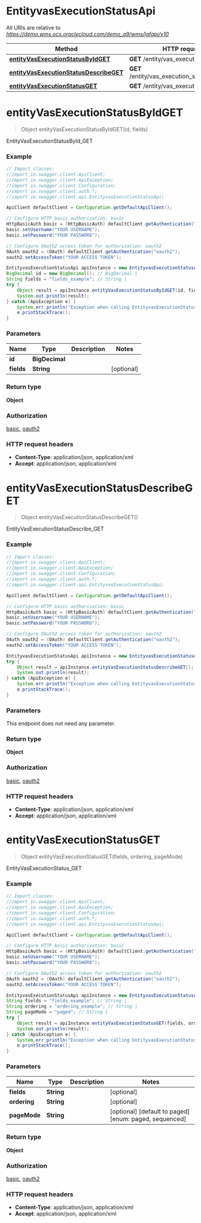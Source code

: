 # EntityvasExecutionStatusApi

All URIs are relative to *https://demo.wms.ocs.oraclecloud.com/demo_a9/wms/lgfapi/v10*

Method | HTTP request | Description
------------- | ------------- | -------------
[**entityVasExecutionStatusByIdGET**](EntityvasExecutionStatusApi.md#entityVasExecutionStatusByIdGET) | **GET** /entity/vas_execution_status/{id} | EntityVasExecutionStatusById_GET
[**entityVasExecutionStatusDescribeGET**](EntityvasExecutionStatusApi.md#entityVasExecutionStatusDescribeGET) | **GET** /entity/vas_execution_status/describe | EntityVasExecutionStatusDescribe_GET
[**entityVasExecutionStatusGET**](EntityvasExecutionStatusApi.md#entityVasExecutionStatusGET) | **GET** /entity/vas_execution_status | EntityVasExecutionStatus_GET


<a name="entityVasExecutionStatusByIdGET"></a>
# **entityVasExecutionStatusByIdGET**
> Object entityVasExecutionStatusByIdGET(id, fields)

EntityVasExecutionStatusById_GET



### Example
```java
// Import classes:
//import io.swagger.client.ApiClient;
//import io.swagger.client.ApiException;
//import io.swagger.client.Configuration;
//import io.swagger.client.auth.*;
//import io.swagger.client.api.EntityvasExecutionStatusApi;

ApiClient defaultClient = Configuration.getDefaultApiClient();

// Configure HTTP basic authorization: basic
HttpBasicAuth basic = (HttpBasicAuth) defaultClient.getAuthentication("basic");
basic.setUsername("YOUR USERNAME");
basic.setPassword("YOUR PASSWORD");

// Configure OAuth2 access token for authorization: oauth2
OAuth oauth2 = (OAuth) defaultClient.getAuthentication("oauth2");
oauth2.setAccessToken("YOUR ACCESS TOKEN");

EntityvasExecutionStatusApi apiInstance = new EntityvasExecutionStatusApi();
BigDecimal id = new BigDecimal(); // BigDecimal | 
String fields = "fields_example"; // String | 
try {
    Object result = apiInstance.entityVasExecutionStatusByIdGET(id, fields);
    System.out.println(result);
} catch (ApiException e) {
    System.err.println("Exception when calling EntityvasExecutionStatusApi#entityVasExecutionStatusByIdGET");
    e.printStackTrace();
}
```

### Parameters

Name | Type | Description  | Notes
------------- | ------------- | ------------- | -------------
 **id** | **BigDecimal**|  |
 **fields** | **String**|  | [optional]

### Return type

**Object**

### Authorization

[basic](../README.md#basic), [oauth2](../README.md#oauth2)

### HTTP request headers

 - **Content-Type**: application/json, application/xml
 - **Accept**: application/json, application/xml

<a name="entityVasExecutionStatusDescribeGET"></a>
# **entityVasExecutionStatusDescribeGET**
> Object entityVasExecutionStatusDescribeGET()

EntityVasExecutionStatusDescribe_GET



### Example
```java
// Import classes:
//import io.swagger.client.ApiClient;
//import io.swagger.client.ApiException;
//import io.swagger.client.Configuration;
//import io.swagger.client.auth.*;
//import io.swagger.client.api.EntityvasExecutionStatusApi;

ApiClient defaultClient = Configuration.getDefaultApiClient();

// Configure HTTP basic authorization: basic
HttpBasicAuth basic = (HttpBasicAuth) defaultClient.getAuthentication("basic");
basic.setUsername("YOUR USERNAME");
basic.setPassword("YOUR PASSWORD");

// Configure OAuth2 access token for authorization: oauth2
OAuth oauth2 = (OAuth) defaultClient.getAuthentication("oauth2");
oauth2.setAccessToken("YOUR ACCESS TOKEN");

EntityvasExecutionStatusApi apiInstance = new EntityvasExecutionStatusApi();
try {
    Object result = apiInstance.entityVasExecutionStatusDescribeGET();
    System.out.println(result);
} catch (ApiException e) {
    System.err.println("Exception when calling EntityvasExecutionStatusApi#entityVasExecutionStatusDescribeGET");
    e.printStackTrace();
}
```

### Parameters
This endpoint does not need any parameter.

### Return type

**Object**

### Authorization

[basic](../README.md#basic), [oauth2](../README.md#oauth2)

### HTTP request headers

 - **Content-Type**: application/json, application/xml
 - **Accept**: application/json, application/xml

<a name="entityVasExecutionStatusGET"></a>
# **entityVasExecutionStatusGET**
> Object entityVasExecutionStatusGET(fields, ordering, pageMode)

EntityVasExecutionStatus_GET



### Example
```java
// Import classes:
//import io.swagger.client.ApiClient;
//import io.swagger.client.ApiException;
//import io.swagger.client.Configuration;
//import io.swagger.client.auth.*;
//import io.swagger.client.api.EntityvasExecutionStatusApi;

ApiClient defaultClient = Configuration.getDefaultApiClient();

// Configure HTTP basic authorization: basic
HttpBasicAuth basic = (HttpBasicAuth) defaultClient.getAuthentication("basic");
basic.setUsername("YOUR USERNAME");
basic.setPassword("YOUR PASSWORD");

// Configure OAuth2 access token for authorization: oauth2
OAuth oauth2 = (OAuth) defaultClient.getAuthentication("oauth2");
oauth2.setAccessToken("YOUR ACCESS TOKEN");

EntityvasExecutionStatusApi apiInstance = new EntityvasExecutionStatusApi();
String fields = "fields_example"; // String | 
String ordering = "ordering_example"; // String | 
String pageMode = "paged"; // String | 
try {
    Object result = apiInstance.entityVasExecutionStatusGET(fields, ordering, pageMode);
    System.out.println(result);
} catch (ApiException e) {
    System.err.println("Exception when calling EntityvasExecutionStatusApi#entityVasExecutionStatusGET");
    e.printStackTrace();
}
```

### Parameters

Name | Type | Description  | Notes
------------- | ------------- | ------------- | -------------
 **fields** | **String**|  | [optional]
 **ordering** | **String**|  | [optional]
 **pageMode** | **String**|  | [optional] [default to paged] [enum: paged, sequenced]

### Return type

**Object**

### Authorization

[basic](../README.md#basic), [oauth2](../README.md#oauth2)

### HTTP request headers

 - **Content-Type**: application/json, application/xml
 - **Accept**: application/json, application/xml

